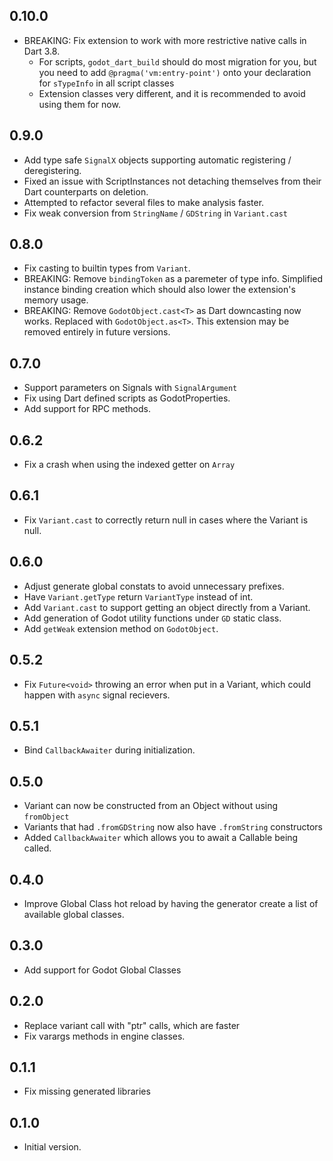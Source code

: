 ## 0.10.0

- BREAKING: Fix extension to work with more restrictive native calls in Dart 3.8. 
    - For scripts, `godot_dart_build` should do most migration for you, but you need to add `@pragma('vm:entry-point')` onto your declaration for `sTypeInfo` in all script classes
    - Extension classes very different, and it is recommended to avoid using them for now. 

## 0.9.0

- Add type safe `SignalX` objects supporting automatic registering / deregistering.
- Fixed an issue with ScriptInstances not detaching themselves from their Dart counterparts on deletion.
- Attempted to refactor several files to make analysis faster.
- Fix weak conversion from `StringName` / `GDString` in `Variant.cast`

## 0.8.0

- Fix casting to builtin types from `Variant`.
- BREAKING: Remove `bindingToken` as a paremeter of type info. Simplified instance binding creation which should also lower the extension's memory usage.
- BREAKING: Remove `GodotObject.cast<T>` as Dart downcasting now works. Replaced with `GodotObject.as<T>`. This extension may be removed entirely in future versions.

## 0.7.0

- Support parameters on Signals with `SignalArgument`
- Fix using Dart defined scripts as GodotProperties.
- Add support for RPC methods.

## 0.6.2

- Fix a crash when using the indexed getter on `Array`

## 0.6.1

- Fix `Variant.cast` to correctly return null in cases where the Variant is null.

## 0.6.0

- Adjust generate global constats to avoid unnecessary prefixes.
- Have `Variant.getType` return `VariantType` instead of int.
- Add `Variant.cast` to support getting an object directly from a Variant.
- Add generation of Godot utility functions under `GD` static class.
- Add `getWeak` extension method on `GodotObject`.

## 0.5.2

- Fix `Future<void>` throwing an error when put in a Variant, which could happen with `async` signal recievers.

## 0.5.1

- Bind `CallbackAwaiter` during initialization.

## 0.5.0

- Variant can now be constructed from an Object without using `fromObject`
- Variants that had `.fromGDString` now also have `.fromString` constructors
- Added `CallbackAwaiter` which allows you to await a Callable being called.

## 0.4.0

- Improve Global Class hot reload by having the generator create a list of available global classes.

## 0.3.0

- Add support for Godot Global Classes

## 0.2.0

- Replace variant call with "ptr" calls, which are faster
- Fix varargs methods in engine classes.

## 0.1.1

- Fix missing generated libraries

## 0.1.0

- Initial version.
